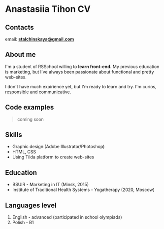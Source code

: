 # Anastasiia Tihon CV

## Contacts

email: **stalchinskaya@gmail.com**

## About me

I'm a student of RSSchool willing to **learn front-end.** My previous education is marketing, but I've always been passionate about functional and pretty web-sites.

I don't have much expirience yet, but I'm ready to learn and try. I'm curios, responsible and communicative.

## Code examples

> coming soon

## Skills

* Graphic design (Adobe Illustrator/Photoshop)
* HTML, CSS
* Using Tilda platform to create web-sites

## Education

* BSUIR - Marketing in IT (Minsk, 2015)
* Institute of Traditional Health Systems - Yogatherapy (2020, Moscow)

## Languages level

1. English - advanced (participated in school olympiads)
1. Polish - B1
